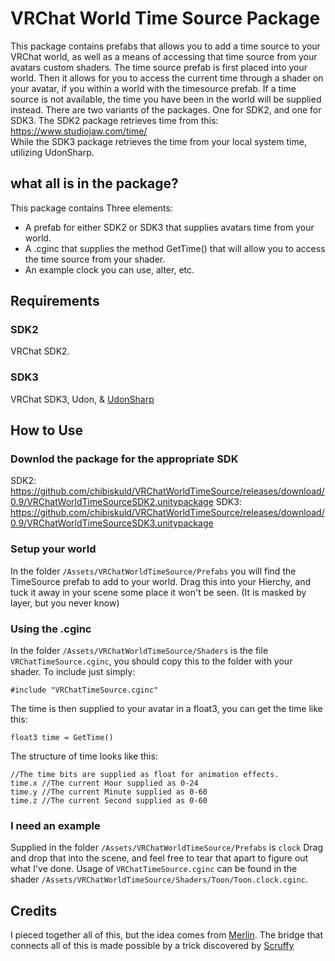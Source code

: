 # VRChat World Time Source Package
This package contains prefabs that allows you to add a time source to your VRChat world, as well as a means of accessing that time source from your avatars custom shaders. The time source prefab is first placed into your world. Then it allows for you to access the current time through a shader on your avatar, if you within a world with the timesource prefab. If a time source is not available, the time you have been in the world will be supplied instead. There are two variants of the packages. One for SDK2, and one for SDK3. The SDK2 package retrieves time from this:  
https://www.studiojaw.com/time/  
While the SDK3 package retrieves the time from your local system time, utilizing UdonSharp.

## what all is in the package?
This package contains Three elements:
  - A prefab for either SDK2 or SDK3 that supplies avatars time from your world.
  - A .cginc that supplies the method GetTime() that will allow you to access the time source from your shader.
  - An example clock you can use, alter, etc.

## Requirements
### SDK2
VRChat SDK2.  
### SDK3
VRChat SDK3, Udon, & [UdonSharp](https://github.com/Merlin-san/UdonSharp)

## How to Use
### Downlod the package for the appropriate SDK
SDK2:
https://github.com/chibiskuld/VRChatWorldTimeSource/releases/download/0.9/VRChatWorldTimeSourceSDK2.unitypackage
SDK3: 
https://github.com/chibiskuld/VRChatWorldTimeSource/releases/download/0.9/VRChatWorldTimeSourceSDK3.unitypackage

### Setup your world
In the folder `/Assets/VRChatWorldTimeSource/Prefabs` you will find the TimeSource prefab to add to your world. Drag this into your Hierchy, and tuck it away in your scene some place it won't be seen. (It is masked by layer, but you never know)

### Using the .cginc
In the folder `/Assets/VRChatWorldTimeSource/Shaders` is the file `VRChatTimeSource.cginc`, you should copy this to the folder with your shader. To include just simply:  
```
#include "VRChatTimeSource.cginc"
```  
The time is then supplied to your avatar in a float3, you can get the time like this:  
```
float3 time = GetTime()
```
The structure of time looks like this:  
```
//The time bits are supplied as float for animation effects.
time.x //The current Hour supplied as 0-24  
time.y //The current Minute supplied as 0-60  
time.z //The current Second supplied as 0-60
```

### I need an example
Supplied in the folder `/Assets/VRChatWorldTimeSource/Prefabs` is `clock` Drag and drop that into the scene, and feel free to tear that apart to figure out what I've done. Usage of `VRChatTimeSource.cginc` can be found in the shader `/Assets/VRChatWorldTimeSource/Shaders/Toon/Toon.clock.cginc`.

## Credits
I pieced together all of this, but the idea comes from [Merlin](https://github.com/Merlin-san). The bridge that connects all of this is made possible by a trick discovered by [Scruffy](https://github.com/ScruffyRules/_VRChat_VideoPlayer)
